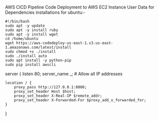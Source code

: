 AWS CICD Pipeline Code Deployment to AWS EC2 Instance
User Data for Dependencies installations for ubuntu:-
~~~
#!/bin/bash
sudo apt -y update
sudo apt -y install ruby
sudo apt -y install wget
cd /home/ubuntu
wget https://aws-codedeploy-us-east-1.s3.us-east-1.amazonaws.com/latest/install
sudo chmod +x ./install
sudo ./install auto
sudo apt install -y python-pip
sudo pip install awscli

~~~
server {
    listen 80;
    server_name _;  # Allow all IP addresses

    location / {
        proxy_pass http://127.0.0.1:8000;
        proxy_set_header Host $host;
        proxy_set_header X-Real-IP $remote_addr;
        proxy_set_header X-Forwarded-For $proxy_add_x_forwarded_for;
    }
}

